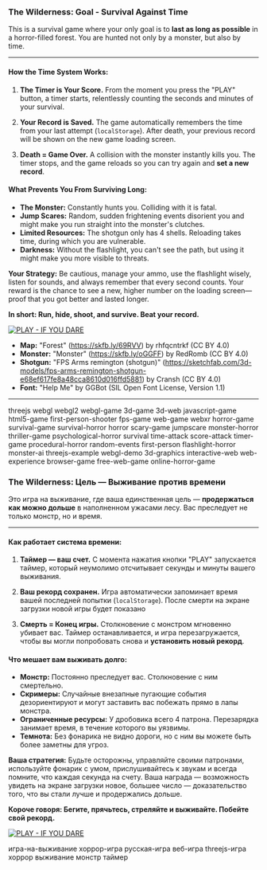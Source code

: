 ### The Wilderness: Goal - Survival Against Time

This is a survival game where your only goal is to **last as long as possible** in a horror-filled forest. You are hunted not only by a monster, but also by time.

---

#### How the Time System Works:

1.  **The Timer is Your Score.** From the moment you press the "PLAY" button, a timer starts, relentlessly counting the seconds and minutes of your survival.

2.  **Your Record is Saved.** The game automatically remembers the time from your last attempt (`localStorage`). After death, your previous record will be shown on the new game loading screen.

3.  **Death = Game Over.** A collision with the monster instantly kills you. The timer stops, and the game reloads so you can try again and **set a new record**.

#### What Prevents You From Surviving Long:

*   **The Monster:** Constantly hunts you. Colliding with it is fatal.
*   **Jump Scares:** Random, sudden frightening events disorient you and might make you run straight into the monster's clutches.
*   **Limited Resources:** The shotgun only has 4 shells. Reloading takes time, during which you are vulnerable.
*   **Darkness:** Without the flashlight, you can't see the path, but using it might make you more visible to threats.

**Your Strategy:** Be cautious, manage your ammo, use the flashlight wisely, listen for sounds, and always remember that every second counts. Your reward is the chance to see a new, higher number on the loading screen—proof that you got better and lasted longer.

**In short: Run, hide, shoot, and survive. Beat your record.**

[![PLAY - IF YOU DARE](https://img.shields.io/badge/PLAY_-_IF_YOU_DARE-black.svg?style=for-the-badge&logo=skull&logoColor=red&color=black)](https://kiberwitch.github.io/THE-WILDERNESS)

*   **Map:** "Forest" (https://skfb.ly/69RVV) by rhfqcntrkf (CC BY 4.0)
*   **Monster:** "Monster" (https://skfb.ly/oGGFF) by RedRomb (CC BY 4.0)
*   **Shotgun:** "FPS Arms remington (shotgun)" (https://sketchfab.com/3d-models/fps-arms-remington-shotgun-e68ef617fe8a48cca8610d016ffd5881) by Cransh (CC BY 4.0)
*   **Font:** "Help Me" by GGBot (SIL Open Font License, Version 1.1)

----

threejs webgl webgl2 webgl-game 3d-game 3d-web javascript-game html5-game first-person-shooter fps-game web-game webxr horror-game survival-game survival-horror horror scary-game jumpscare monster-horror thriller-game psychological-horror survival time-attack score-attack timer-game procedural-horror random-events first-person flashlight-horror monster-ai threejs-example webgl-demo 3d-graphics interactive-web web-experience browser-game free-web-game online-horror-game 

### The Wilderness: Цель — Выживание против времени

Это игра на выживание, где ваша единственная цель — **продержаться как можно дольше** в наполненном ужасами лесу. Вас преследует не только монстр, но и время.

---

#### Как работает система времени:

1.  **Таймер — ваш счет.** С момента нажатия кнопки "PLAY" запускается таймер, который неумолимо отсчитывает секунды и минуты вашего выживания.

2.  **Ваш рекорд сохранен.** Игра автоматически запоминает время вашей последней попытки (`localStorage`). После смерти на экране загрузки новой игры будет показано

3.  **Смерть = Конец игры.** Столкновение с монстром мгновенно убивает вас. Таймер останавливается, и игра перезагружается, чтобы вы могли попробовать снова и **установить новый рекорд**.

#### Что мешает вам выживать долго:

*   **Монстр:** Постоянно преследует вас. Столкновение с ним смертельно.
*   **Скримеры:** Случайные внезапные пугающие события дезориентируют и могут заставить вас побежать прямо в лапы монстра.
*   **Ограниченные ресурсы:** У дробовика всего 4 патрона. Перезарядка занимает время, в течение которого вы уязвимы.
*   **Темнота:** Без фонарика не видно дороги, но с ним вы можете быть более заметны для угроз.

**Ваша стратегия:** Будьте осторожны, управляйте своими патронами, используйте фонарик с умом, прислушивайтесь к звукам и всегда помните, что каждая секунда на счету. Ваша награда — возможность увидеть на экране загрузки новое, большее число — доказательство того, что вы стали лучше и продержались дольше.

**Короче говоря: Бегите, прячьтесь, стреляйте и выживайте. Побейте свой рекорд.**

[![PLAY - IF YOU DARE](https://img.shields.io/badge/PLAY_-_IF_YOU_DARE-black.svg?style=for-the-badge&logo=skull&logoColor=red&color=black)](https://kiberwitch.github.io/THE-WILDERNESS)

игра-на-выживание хоррор-игра русская-игра веб-игра threejs-игра хоррор выживание монстр таймер
